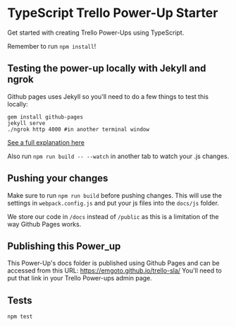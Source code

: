 # TypeScript Trello Power-Up Starter
Get started with creating Trello Power-Ups using TypeScript.

Remember to run `npm install`!

## Testing the power-up locally with Jekyll and ngrok
Github pages uses Jekyll so you'll need to do a few things to test this locally:

```
gem install github-pages
jekyll serve
./ngrok http 4000 #in another terminal window
```
[See a full explanation here](https://www.emgoto.com/testing-trello-power-ups-on-github-pages/)

Also run `npm run build -- --watch` in another tab to watch your .js changes.

## Pushing your changes
Make sure to run `npm run build` before pushing changes. This will use the settings in `webpack.config.js` and put your js files into the `docs/js` folder.

We store our code in `/docs` instead of `/public` as this is a limitation of the way Github Pages works.

## Publishing this Power_up
This Power-Up's docs folder is published using Github Pages and can be accessed from this URL: https://emgoto.github.io/trello-sla/ You'll need to put that link in your Trello Power-ups admin page.

## Tests
`npm test`
